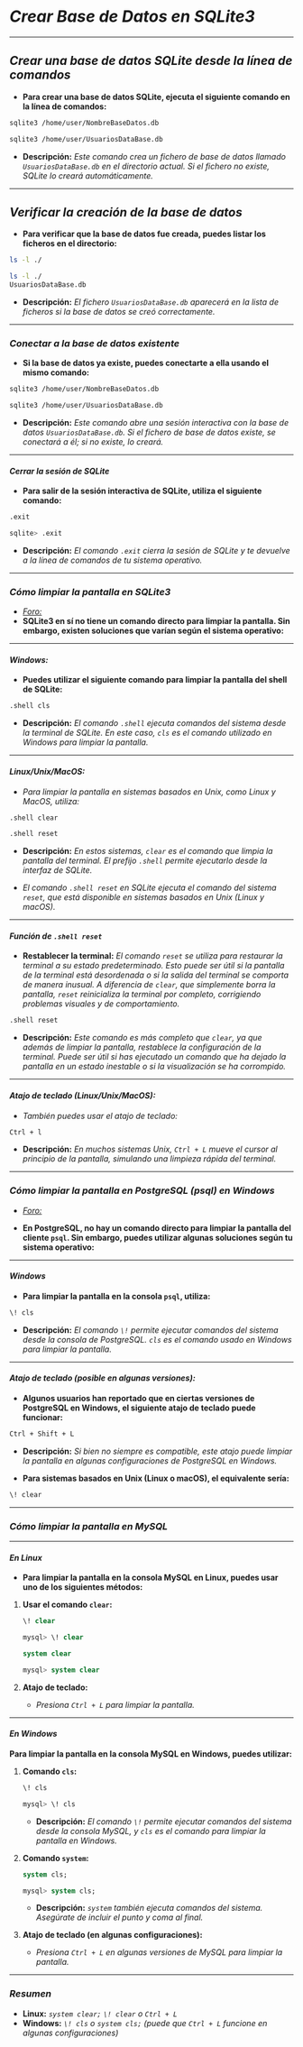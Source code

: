 <!-- Autor: Daniel Benjamin Perez Morales -->
<!-- GitHub: https://github.com/D4nitrix13 -->
<!-- Correo electrónico: danielperezdev@proton.me -->

# ***Crear Base de Datos en SQLite3***

---

## ***Crear una base de datos SQLite desde la línea de comandos***

- **Para crear una base de datos SQLite, ejecuta el siguiente comando en la línea de comandos:**

```bash
sqlite3 /home/user/NombreBaseDatos.db
```

```bash
sqlite3 /home/user/UsuariosDataBase.db
```

- **Descripción:** *Este comando crea un fichero de base de datos llamado `UsuariosDataBase.db` en el directorio actual. Si el fichero no existe, SQLite lo creará automáticamente.*

---

## ***Verificar la creación de la base de datos***

- **Para verificar que la base de datos fue creada, puedes listar los ficheros en el directorio:**

```bash
ls -l ./
```

```bash
ls -l ./
UsuariosDataBase.db
```

- **Descripción:** *El fichero `UsuariosDataBase.db` aparecerá en la lista de ficheros si la base de datos se creó correctamente.*

---

### ***Conectar a la base de datos existente***

- **Si la base de datos ya existe, puedes conectarte a ella usando el mismo comando:**

```bash
sqlite3 /home/user/NombreBaseDatos.db
```

```bash
sqlite3 /home/user/UsuariosDataBase.db
```

- **Descripción:** *Este comando abre una sesión interactiva con la base de datos `UsuariosDataBase.db`. Si el fichero de base de datos existe, se conectará a él; si no existe, lo creará.*

---

#### ***Cerrar la sesión de SQLite***

- **Para salir de la sesión interactiva de SQLite, utiliza el siguiente comando:**

```bash
.exit
```

```bash
sqlite> .exit
```

- **Descripción:** *El comando `.exit` cierra la sesión de SQLite y te devuelve a la línea de comandos de tu sistema operativo.*

---

### ***Cómo limpiar la pantalla en SQLite3***

- *[Foro:](https://stackoverflow.com/questions/21616375/is-there-a-command-to-clear-screen-in-sqlite3 "https://stackoverflow.com/questions/21616375/is-there-a-command-to-clear-screen-in-sqlite3")*
- **SQLite3 en sí no tiene un comando directo para limpiar la pantalla. Sin embargo, existen soluciones que varían según el sistema operativo:**

---

#### ***Windows:***

- **Puedes utilizar el siguiente comando para limpiar la pantalla del shell de SQLite:**
  
```bash
.shell cls
```

- **Descripción:** *El comando `.shell` ejecuta comandos del sistema desde la terminal de SQLite. En este caso, `cls` es el comando utilizado en Windows para limpiar la pantalla.*

---

#### ***Linux/Unix/MacOS:***

- *Para limpiar la pantalla en sistemas basados en Unix, como Linux y MacOS, utiliza:*

```bash
.shell clear
```

```bash
.shell reset
```

- **Descripción:** *En estos sistemas, `clear` es el comando que limpia la pantalla del terminal. El prefijo `.shell` permite ejecutarlo desde la interfaz de SQLite.*

- *El comando `.shell reset` en SQLite ejecuta el comando del sistema `reset`, que está disponible en sistemas basados en Unix (Linux y macOS).*

---

#### ***Función de `.shell reset`***

- **Restablecer la terminal:**
  *El comando `reset` se utiliza para restaurar la terminal a su estado predeterminado. Esto puede ser útil si la pantalla de la terminal está desordenada o si la salida del terminal se comporta de manera inusual. A diferencia de `clear`, que simplemente borra la pantalla, `reset` reinicializa la terminal por completo, corrigiendo problemas visuales y de comportamiento.*

```bash
.shell reset
```

- **Descripción:** *Este comando es más completo que `clear`, ya que además de limpiar la pantalla, restablece la configuración de la terminal. Puede ser útil si has ejecutado un comando que ha dejado la pantalla en un estado inestable o si la visualización se ha corrompido.*

---

#### ***Atajo de teclado (Linux/Unix/MacOS):***

- *También puedes usar el atajo de teclado:*

```bash
Ctrl + l
```

- **Descripción:** *En muchos sistemas Unix, `Ctrl + L` mueve el cursor al principio de la pantalla, simulando una limpieza rápida del terminal.*

---

### ***Cómo limpiar la pantalla en PostgreSQL (psql) en Windows***

- *[Foro:](https://stackoverflow.com/questions/26065426/keystroke-to-clear-screen-in-psql "https://stackoverflow.com/questions/26065426/keystroke-to-clear-screen-in-psql")*

- **En PostgreSQL, no hay un comando directo para limpiar la pantalla del cliente `psql`. Sin embargo, puedes utilizar algunas soluciones según tu sistema operativo:**

---

#### ***Windows***

- **Para limpiar la pantalla en la consola `psql`, utiliza:**

```bash
\! cls
```

- **Descripción:** *El comando `\!` permite ejecutar comandos del sistema desde la consola de PostgreSQL. `cls` es el comando usado en Windows para limpiar la pantalla.*

---

#### ***Atajo de teclado (posible en algunas versiones):***

- **Algunos usuarios han reportado que en ciertas versiones de PostgreSQL en Windows, el siguiente atajo de teclado puede funcionar:**

```bash
Ctrl + Shift + L
```

- **Descripción:** *Si bien no siempre es compatible, este atajo puede limpiar la pantalla en algunas configuraciones de PostgreSQL en Windows.*

- **Para sistemas basados en Unix (Linux o macOS), el equivalente sería:**

```bash
\! clear
```

---

### ***Cómo limpiar la pantalla en MySQL***

---

#### ***En Linux***

- **Para limpiar la pantalla en la consola MySQL en Linux, puedes usar uno de los siguientes métodos:**

1. **Usar el comando `clear`:**

   ```sql
   \! clear
   ```

   ```sql
   mysql> \! clear
   ```

   ```sql
   system clear
   ```

   ```sql
   mysql> system clear
   ```

2. **Atajo de teclado:**
   - *Presiona `Ctrl + L` para limpiar la pantalla.*

---

#### ***En Windows***

**Para limpiar la pantalla en la consola MySQL en Windows, puedes utilizar:**

1. **Comando `cls`:**

   ```sql
   \! cls
   ```

   ```sql
   mysql> \! cls
   ```

   - **Descripción:** *El comando `\!` permite ejecutar comandos del sistema desde la consola MySQL, y `cls` es el comando para limpiar la pantalla en Windows.*

2. **Comando `system`:**

    ```sql
   system cls;
   ```

   ```sql
   mysql> system cls;
   ```

   - **Descripción:** *`system` también ejecuta comandos del sistema. Asegúrate de incluir el punto y coma al final.*

3. **Atajo de teclado (en algunas configuraciones):**
   - *Presiona `Ctrl + L` en algunas versiones de MySQL para limpiar la pantalla.*

---

### ***Resumen***

- **Linux:** *`system clear;` `\! clear` o `Ctrl + L`*
- **Windows:** *`\! cls` o `system cls;` (puede que `Ctrl + L` funcione en algunas configuraciones)*
